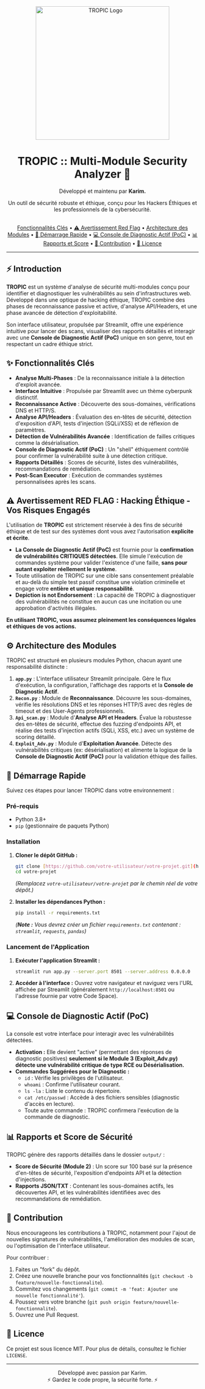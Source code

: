 <div align="center">
  <img src="https://raw.githubusercontent.com/user-attachments/assets/c5029ee6-0428-4e42-be16-d9b8976b059e/logo_tropic_readme.png" alt="TROPIC Logo" width="350"/>
  <h1>TROPIC :: Multi-Module Security Analyzer 🌴</h1>
  <p>Développé et maintenu par <b>Karim.</b></p>
  <p>Un outil de sécurité robuste et éthique, conçu pour les Hackers Éthiques et les professionnels de la cybersécurité.</p>
  <br>
  <a href="#fonctionnalités-clés">Fonctionnalités Clés</a> •
  <a href="#avertissement-red-flag">⚠️ Avertissement Red Flag</a> •
  <a href="#architecture-des-modules">Architecture des Modules</a> •
  <a href="#démarrage-rapide">🚀 Démarrage Rapide</a> •
  <a href="#console-de-diagnostic-actif-poc">💻 Console de Diagnostic Actif (PoC)</a> •
  <a href="#rapports-et-score-de-sécurité">📊 Rapports et Score</a> •
  <a href="#contribution">🤝 Contribution</a> •
  <a href="#licence">📄 Licence</a>
</div>

---

## ⚡️ Introduction

**TROPIC** est un système d'analyse de sécurité multi-modules conçu pour identifier et diagnostiquer les vulnérabilités au sein d'infrastructures web. Développé dans une optique de hacking éthique, TROPIC combine des phases de reconnaissance passive et active, d'analyse API/Headers, et une phase avancée de détection d'exploitabilité.

Son interface utilisateur, propulsée par Streamlit, offre une expérience intuitive pour lancer des scans, visualiser des rapports détaillés et interagir avec une **Console de Diagnostic Actif (PoC)** unique en son genre, tout en respectant un cadre éthique strict.

## ✨ Fonctionnalités Clés

* **Analyse Multi-Phases** : De la reconnaissance initiale à la détection d'exploit avancée.
* **Interface Intuitive** : Propulsée par Streamlit avec un thème cyberpunk distinctif.
* **Reconnaissance Active** : Découverte des sous-domaines, vérifications DNS et HTTP/S.
* **Analyse API/Headers** : Évaluation des en-têtes de sécurité, détection d'exposition d'API, tests d'injection (SQLi/XSS) et de réflexion de paramètres.
* **Détection de Vulnérabilités Avancée** : Identification de failles critiques comme la désérialisation.
* **Console de Diagnostic Actif (PoC)** : Un "shell" éthiquement contrôlé pour confirmer la vulnérabilité suite à une détection critique.
* **Rapports Détaillés** : Scores de sécurité, listes des vulnérabilités, recommandations de remédiation.
* **Post-Scan Executor** : Exécution de commandes systèmes personnalisées après les scans.

## ⚠️ Avertissement RED FLAG : Hacking Éthique - Vos Risques Engagés

L'utilisation de **TROPIC** est strictement réservée à des fins de sécurité éthique et de test sur des systèmes dont vous avez l'autorisation **explicite et écrite**.

* **La Console de Diagnostic Actif (PoC)** est fournie pour la **confirmation de vulnérabilités CRITIQUES détectées**. Elle simule l'exécution de commandes système pour valider l'existence d'une faille, **sans pour autant exploiter réellement le système**.
* Toute utilisation de TROPIC sur une cible sans consentement préalable et au-delà du simple test passif constitue une violation criminelle et engage votre **entière et unique responsabilité**.
* **Depiction is not Endorsement** : La capacité de TROPIC à diagnostiquer des vulnérabilités ne constitue en aucun cas une incitation ou une approbation d'activités illégales.

**En utilisant TROPIC, vous assumez pleinement les conséquences légales et éthiques de vos actions.**

## ⚙️ Architecture des Modules

TROPIC est structuré en plusieurs modules Python, chacun ayant une responsabilité distincte :

1.  **`app.py`** : L'interface utilisateur Streamlit principale. Gère le flux d'exécution, la configuration, l'affichage des rapports et la **Console de Diagnostic Actif**.
2.  **`Recon.py`** : Module de **Reconnaissance**. Découvre les sous-domaines, vérifie les résolutions DNS et les réponses HTTP/S avec des règles de timeout et des User-Agents professionnels.
3.  **`Api_scan.py`** : Module d'**Analyse API et Headers**. Évalue la robustesse des en-têtes de sécurité, effectue des fuzzing d'endpoints API, et réalise des tests d'injection actifs (SQLi, XSS, etc.) avec un système de scoring détaillé.
4.  **`Exploit_Adv.py`** : Module d'**Exploitation Avancée**. Détecte des vulnérabilités critiques (ex: désérialisation) et alimente la logique de la **Console de Diagnostic Actif (PoC)** pour la validation éthique des failles.

## 🚀 Démarrage Rapide

Suivez ces étapes pour lancer TROPIC dans votre environnement :

### Pré-requis

* Python 3.8+
* `pip` (gestionnaire de paquets Python)

### Installation

1.  **Cloner le dépôt GitHub :**
    ```bash
    git clone [https://github.com/votre-utilisateur/votre-projet.git](https://github.com/votre-utilisateur/votre-projet.git)
    cd votre-projet
    ```
    *(Remplacez `votre-utilisateur/votre-projet` par le chemin réel de votre dépôt.)*

2.  **Installer les dépendances Python :**
    ```bash
    pip install -r requirements.txt
    ```
    *(**Note :** Vous devrez créer un fichier `requirements.txt` contenant : `streamlit`, `requests`, `pandas`)*

### Lancement de l'Application

1.  **Exécuter l'application Streamlit :**
    ```bash
    streamlit run app.py --server.port 8501 --server.address 0.0.0.0
    ```
2.  **Accéder à l'interface :**
    Ouvrez votre navigateur et naviguez vers l'URL affichée par Streamlit (généralement `http://localhost:8501` ou l'adresse fournie par votre Code Space).

## 💻 Console de Diagnostic Actif (PoC)

La console est votre interface pour interagir avec les vulnérabilités détectées.

* **Activation :** Elle devient "active" (permettant des réponses de diagnostic positives) **seulement si le Module 3 (Exploit_Adv.py) détecte une vulnérabilité critique de type RCE ou Désérialisation.**
* **Commandes Suggérées pour le Diagnostic :**
    * `id` : Vérifie les privilèges de l'utilisateur.
    * `whoami` : Confirme l'utilisateur courant.
    * `ls -la` : Liste le contenu du répertoire.
    * `cat /etc/passwd` : Accède à des fichiers sensibles (diagnostic d'accès en lecture).
    * Toute autre commande : TROPIC confirmera l'exécution de la commande de diagnostic.

## 📊 Rapports et Score de Sécurité

TROPIC génère des rapports détaillés dans le dossier `output/` :

* **Score de Sécurité (Module 2)** : Un score sur 100 basé sur la présence d'en-têtes de sécurité, l'exposition d'endpoints API et la détection d'injections.
* **Rapports JSON/TXT** : Contenant les sous-domaines actifs, les découvertes API, et les vulnérabilités identifiées avec des recommandations de remédiation.

## 🤝 Contribution

Nous encourageons les contributions à TROPIC, notamment pour l'ajout de nouvelles signatures de vulnérabilités, l'amélioration des modules de scan, ou l'optimisation de l'interface utilisateur.

Pour contribuer :

1.  Faites un "fork" du dépôt.
2.  Créez une nouvelle branche pour vos fonctionnalités (`git checkout -b feature/nouvelle-fonctionnalite`).
3.  Commitez vos changements (`git commit -m 'feat: Ajouter une nouvelle fonctionnalité'`).
4.  Poussez vers votre branche (`git push origin feature/nouvelle-fonctionnalite`).
5.  Ouvrez une Pull Request.

## 📄 Licence

Ce projet est sous licence MIT. Pour plus de détails, consultez le fichier `LICENSE`.

---

<div align="center">
  <p>Développé avec passion par Karim. <br> ⚡️ Gardez le code propre, la sécurité forte. ⚡️</p>
</div>
